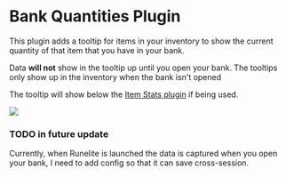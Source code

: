 # Bank Quantities Plugin
This plugin adds a tooltip for items in your inventory to show the current quantity of that item that you have in your bank. 

Data **will not** show in the tooltip up until you open your bank. The tooltips only show up in the inventory when the bank isn't opened

The tooltip will show below the [Item Stats plugin](https://github.com/runelite/runelite/wiki/Item-Stats) if being used.

![](https://i.imgur.com/ZS5hZS5.png)

### TODO in future update
Currently, when Runelite is launched the data is captured when you open your bank, I need to add config so that it can save cross-session.